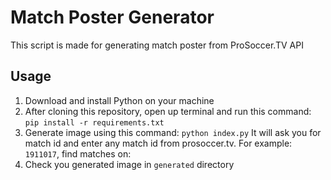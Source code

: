 # Match Poster Generator

This script is made for generating match poster from ProSoccer.TV API

## Usage

1. Download and install Python on your machine
2. After cloning this repository, open up terminal and run this command: `pip install -r requirements.txt`
3. Generate image using this command: `python index.py` It will ask you for match id and enter any match id from prosoccer.tv. For example: `1911017`, find matches on:
4. Check you generated image in `generated` directory
